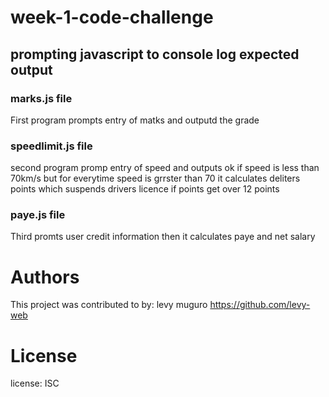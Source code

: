 # week-1-code-challenge


## prompting javascript to console log expected output

### marks.js file
First program prompts entry of matks and outputd the grade

### speedlimit.js file
second program promp entry of speed and outputs ok if speed is less than 70km/s but for everytime speed is grrster than 70 it calculates deliters points which suspends drivers licence if points get over 12 points


### paye.js file
Third promts user credit information then it calculates paye and net salary

# Authors
This project was contributed to by: levy muguro
https://github.com/levy-web

# License
license: ISC
